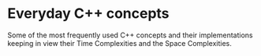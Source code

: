 # Everyday C++ concepts

Some of the most frequently used C++ concepts and their implementations keeping in view their Time Complexities and the Space Complexities.
